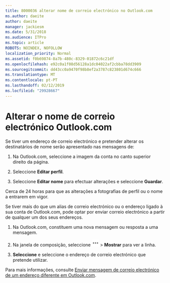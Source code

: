 ```yaml
---
title: 8000036 alterar nome de correio electrónico no Outlook.com
ms.author: daeite
author: daeite
manager: jackiesm
ms.date: 5/31/2018
ms.audience: ITPro
ms.topic: article
ROBOTS: NOINDEX, NOFOLLOW
localization_priority: Normal
ms.assetid: f0b69874-8a7b-480c-8329-01872c6c21df
ms.openlocfilehash: e92c0a1f08d56128a1dc04022af2cbba78dd3909
ms.sourcegitcommit: dd43cc0a9470f98b8ef2a3787c823801d674c666
ms.translationtype: MT
ms.contentlocale: pt-PT
ms.lasthandoff: 02/12/2019
ms.locfileid: "29928667"
---
```

# <a name="change-your-email-name-in-outlookcom"></a>Alterar o nome de correio electrónico Outlook.com

Se tiver um endereço de correio electrónico e pretender alterar os destinatários de nome serão apresentado nas mensagens de:
  
1. Na Outlook.com, seleccione a imagem da conta no canto superior direito da página.
    
2. Seleccione **Editar perfil**. 
    
3. Seleccione **Editar nome** para efectuar alterações e seleccione **Guardar**. 
    
Cerca de 24 horas para que as alterações a fotografias de perfil ou o nome a entrarem em vigor.
  
Se tiver mais do que um alias de correio electrónico ou o endereço ligado à sua conta de Outlook.com, pode optar por enviar correio electrónico a partir de qualquer um dos seus endereços.
  
1. Na Outlook.com, constituem uma nova mensagem ou resposta a uma mensagem.
    
2. Na janela de composição, seleccione ![mais o ícone de acções do grupo. ](media/b97ea7cd-eeb0-49c5-a564-7ca2d2e33909.png) \> **Mostrar** para ver a linha. 
    
3. **Seleccione** e seleccione o endereço de correio electrónico que pretende utilizar. 
    
Para mais informações, consulte [Enviar mensagem de correio electrónico de um endereço diferente em Outlook.com](https://go.microsoft.com/fwlink/p/?linkid=2001701&amp;clcid=0x409).
  

